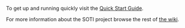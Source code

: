 To get up and running quickly visit the [Quick Start Guide](https://github.com/Chevex/StartOfTheInternet/wiki/Quick-Start-Guide).

For more information about the SOTI project browse the rest of [the wiki](https://github.com/Chevex/StartOfTheInternet/wiki).